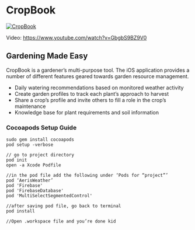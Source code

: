 # CropBook

[![CropBook](https://img.youtube.com/vi/GbgbS9BZ9V0/0.jpg)](https://www.youtube.com/watch?v=GbgbS9BZ9V0 "CropBook")

Video: https://www.youtube.com/watch?v=GbgbS9BZ9V0


## Gardening Made Easy
CropBook is a gardener’s multi-purpose tool. The iOS application provides a number of different features geared towards garden resource management. 

<ul>
<li>Daily watering recommendations based on monitored weather activity </li>


<li>Create garden profiles to track each plant’s approach to harvest  </li>

<li>Share a crop’s profile and invite others to fill a role in the crop’s maintenance</li>

<li>Knowledge base for plant requirements and soil information</li>
</ul>


### Cocoapods Setup Guide

```
sudo gem install cocoapods
pod setup -verbose

// go to project directory
pod init
open -a Xcode Podfile

//in the pod file add the following under ‘Pods for “project”’
pod ‘AerisWeather’
pod 'Firebase'
pod 'FirebaseDatabase'
pod 'MultiSelectSegmentedControl'

//after saving pod file, go back to terminal
pod install

//Open .workspace file and you’re done kid
```
